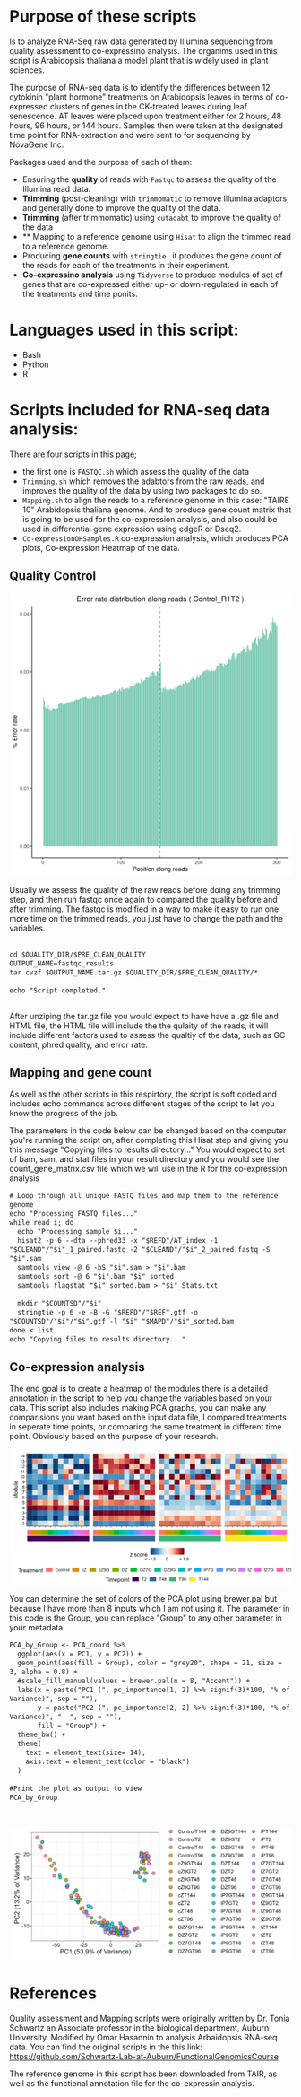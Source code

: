 # Purpose of these scripts
Is to analyze RNA-Seq raw data generated by Illumina sequencing from quality assessment to co-expressino analysis. The organims used in this script is Arabidopsis thaliana a model plant that is widely used in plant sciences. 

The purpose of RNA-seq data is to identify the differences between 12 cytokinin "plant hormone" treatments on Arabidopsis leaves in terms of  co-expressed clusters of genes in the CK-treated leaves during leaf senescence. AT leaves were placed upon treatment either for 2 hours, 48 hours, 96 hours, or 144 hours. Samples then were taken at the designated time point for RNA-extraction and were sent to for sequencing by NovaGene Inc. 

Packages used and the purpose of each of them:

- Ensuring the **quality** of reads with `Fastqc` to assess the quality of the Illumina read data. 
- **Trimming** (post-cleaning) with `trimmomatic` to remove Illumina adaptors, and generally done to improve the quality of the data. 
- **Trimming** (after trimmomatic) using `cutadabt` to improve the quality of the data 
- ** Mapping to a reference genome using `Hisat` to align the trimmed read to a reference genome. 
- Producing **gene counts** with `stringtie ` it produces the gene count of the reads for each of the treatments in their experiment. 
- **Co-expressino analysis** using `Tidyverse` to produce modules of set of genes that are co-expressed either up- or down-regulated in each of the treatments and time ponits. 

# Languages used in this script: 
- Bash 
- Python
- R 

# Scripts included for RNA-seq data analysis: 
There are four scripts in this page;

- the first one is `FASTQC.sh` which assess the quality of the data 
- `Trimming.sh` which removes the adabtors from the raw reads, and improves the quality of the data by using two packages to do so. 
- `Mapping.sh` to align the reads to a reference genome in this case: "TAIRE 10" Arabidopsis thaliana genome. And to produce gene count matrix that is going to be used for the co-expression analysis, and also could be used in differential gene expression using edgeR or Dseq2. 
- `Co-expressionOHSamples.R` co-expression analysis, which produces PCA plots, Co-expression Heatmap of the data. 


## Quality Control 


![Error percentage FASTQC](images/Control_R1T2_Error.png)



Usually we assess the quality of the raw reads before doing any trimming step, and then run fastqc once again to compared the quality before and after trimming. The fastqc is modified in a way to make it easy to run one more time on the trimmed reads, you just have to change the path and the variables. 

``` 

cd $QUALITY_DIR/$PRE_CLEAN_QUALITY
OUTPUT_NAME=fastqc_results
tar cvzf $OUTPUT_NAME.tar.gz $QUALITY_DIR/$PRE_CLEAN_QUALITY/*

echo "Script completed."


```



After unziping the tar.gz file you would expect to have have a .gz file and HTML file, the HTML file will include the the qulaity of the reads, it will include different factors used to assess the qualtiy of the data, such as GC content, phred quality, and error rate. 

## Mapping and gene count 

As well as the other scripts in this respirtory, the script is soft coded and includes echo commands across different stages of the script to let you know the progress of the job. 

The parameters in the code below can be changed based on the computer you're running the script on, after completing this Hisat step and giving you this message "Copying files to results directory..." You would expect to set of bam, sam, and stat files in your result directory and you would see the count_gene_matrix.csv file which we will use in the R for the co-expression analysis


```
# Loop through all unique FASTQ files and map them to the reference genome
echo "Processing FASTQ files..."
while read i; do
  echo "Processing sample $i..."
  hisat2 -p 6 --dta --phred33 -x "$REFD"/AT_index -1 "$CLEAND"/"$i"_1_paired.fastq -2 "$CLEAND"/"$i"_2_paired.fastq -S "$i".sam
  samtools view -@ 6 -bS "$i".sam > "$i".bam
  samtools sort -@ 6 "$i".bam "$i"_sorted
  samtools flagstat "$i"_sorted.bam > "$i"_Stats.txt

  mkdir "$COUNTSD"/"$i"
  stringtie -p 6 -e -B -G "$REFD"/"$REF".gtf -o "$COUNTSD"/"$i"/"$i".gtf -l "$i" "$MAPD"/"$i"_sorted.bam
done < list
echo "Copying files to results directory..."

```

## Co-expression analysis

The end goal is to create a heatmap of the modules there is a detailed annotation in the script to help you change the variables based on your data. This script also includes making PCA graphs, you can make any comparisions you want based on the input data file, I compared treatments in seperate time points, or comparing the same treatment in different time point. Obviously based on the purpose of your research. 


![Co-Expression HeatMap](images/module_heatmap.png)


You  can determine the set of colors of the PCA plot using brewer.pal but because I have more than 8 inputs which I am not using it. The parameter in this code is the Group, you can replace "Group" to any other parameter in your metadata. 
```
PCA_by_Group <- PCA_coord %>% 
  ggplot(aes(x = PC1, y = PC2)) +
  geom_point(aes(fill = Group), color = "grey20", shape = 21, size = 3, alpha = 0.8) +
  #scale_fill_manual(values = brewer.pal(n = 8, "Accent")) +
  labs(x = paste("PC1 (", pc_importance[1, 2] %>% signif(3)*100, "% of Variance)", sep = ""), 
       y = paste("PC2 (", pc_importance[2, 2] %>% signif(3)*100, "% of Variance)", "  ", sep = ""),
       fill = "Group") +  
  theme_bw() +
  theme(
    text = element_text(size= 14),
    axis.text = element_text(color = "black")
  )

#Print the plot as output to view
PCA_by_Group



```

![PCA By Group](images/PCA_by_Group.png)


# References

Quality assessment and Mapping scripts were originally written by Dr. Tonia Schwartz an Associate professor in the biological department, Auburn University. Modified by Omar Hasannin to analysis Arbaidopsis RNA-seq data. You can find the original scripts in the this link: https://github.com/Schwartz-Lab-at-Auburn/FunctionalGenomicsCourse


The reference genome in this script has been downloaded from TAIR, as well as the functional annotation file for the co-expressin analysis. 
